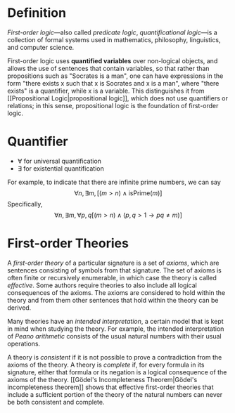# Definition
*First-order logic*—also called *predicate logic*, *quantificational logic*—is a collection of formal systems used in mathematics, philosophy, linguistics, and computer science. 

First-order logic uses **quantified variables** over non-logical objects, and allows the use of sentences that contain variables, so that rather than propositions such as "Socrates is a man", one can have expressions in the form "there exists x such that x is Socrates and x is a man", where "there exists" is a quantifier, while x is a variable. This distinguishes it from [[Propositional Logic|propositional logic]], which does not use quantifiers or relations; in this sense, propositional logic is the foundation of first-order logic.

# Quantifier
- $\forall$ for universal quantification
- $\exists$ for existential quantification

For example, to indicate that there are infinite prime numbers, we can say
$$
\forall n, \exists m,\left[ (m>n) \land \mathrm{isPrime}(m)\right] 
$$
Specifically,
$$
\forall n, \exists m,\forall p,q \left[ (m>n) \land (p,q > 1 \to pq\neq m) \right] 
$$
# First-order Theories
A *first-order theory* of a particular signature is a set of *axioms*, which are sentences consisting of symbols from that signature. The set of axioms is often finite or recursively enumerable, in which case the theory is called *effective*. Some authors require theories to also include all logical consequences of the axioms. The axioms are considered to hold within the theory and from them other sentences that hold within the theory can be derived.

Many theories have an *intended interpretation*, a certain model that is kept in mind when studying the theory. For example, the intended interpretation of *Peano arithmetic* consists of the usual natural numbers with their usual operations. 

A theory is *consistent* if it is not possible to prove a contradiction from the axioms of the theory. A theory is *complete* if, for every formula in its signature, either that formula or its negation is a logical consequence of the axioms of the theory. [[Gödel's Incompleteness Theorem|Gödel's incompleteness theorem]] shows that effective first-order theories that include a sufficient portion of the theory of the natural numbers can never be both consistent and complete.